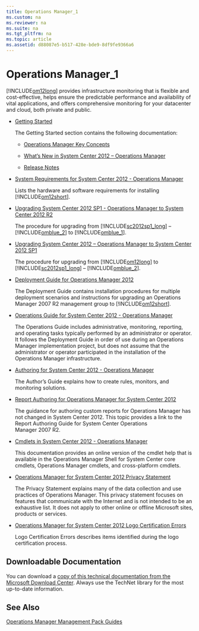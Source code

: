 ```yaml
---
title: Operations Manager_1
ms.custom: na
ms.reviewer: na
ms.suite: na
ms.tgt_pltfrm: na
ms.topic: article
ms.assetid: d88087e5-b517-428e-bde9-8df9fe9366a6
---
```

# Operations Manager_1
[!INCLUDE[om12long](../Token/om12long_md.md)] provides infrastructure monitoring that is flexible and cost\-effective, helps ensure the predictable performance and availability of vital applications, and offers comprehensive monitoring for your datacenter and cloud, both private and public.

-   [Getting Started](assetId:///78fae5f9-1e9f-409a-9760-976aa419affc)

    The Getting Started section contains the following documentation:

    -   [Operations Manager Key Concepts](http://go.microsoft.com/fwlink/p/?LinkID=224022)

    -   [What’s New in System Center 2012 – Operations Manager](http://go.microsoft.com/fwlink/p/?LinkID=223462)

    -   [Release Notes](http://go.microsoft.com/fwlink/p/?LinkID=221147)

-   [System Requirements for System Center 2012 \- Operations Manager](assetId:///56d0b6b3-44ae-4663-bc43-29fcedb4058f)

    Lists the hardware and software requirements for installing [!INCLUDE[om12short](../Token/om12short_md.md)].

-   [Upgrading System Center 2012 SP1 \- Operations Manager to System Center 2012 R2](http://go.microsoft.com/fwlink/?LinkId=328375)

    The procedure for upgrading from [!INCLUDE[sc2012sp1_long](../Token/sc2012sp1_long_md.md)] – [!INCLUDE[omblue_2](../Token/omblue_2_md.md)] to [!INCLUDE[omblue_1](../Token/omblue_1_md.md)].

-   [Upgrading System Center 2012 – Operations Manager to System Center 2012 SP1](http://go.microsoft.com/fwlink/?LinkId=328373)

    The procedure for upgrading from [!INCLUDE[om12long](../Token/om12long_md.md)] to [!INCLUDE[sc2012sp1_long](../Token/sc2012sp1_long_md.md)] – [!INCLUDE[omblue_2](../Token/omblue_2_md.md)].

-   [Deployment Guide for Operations Manager 2012](assetId:///969a31d6-5ef2-4127-9cfe-0af66c981b6c)

    The Deployment Guide contains installation procedures for multiple deployment scenarios and instructions for upgrading an Operations Manager 2007 R2 management group to [!INCLUDE[om12short](../Token/om12short_md.md)].

-   [Operations Guide for System Center 2012 - Operations Manager](../Topic/Operations-Guide-for-System-Center-2012---Operations-Manager.md)

    The Operations Guide includes administrative, monitoring, reporting, and operating tasks typically performed by an administrator or operator. It follows the Deployment Guide in order of use during an Operations Manager implementation project, but does not assume that the administrator or operator participated in the installation of the Operations Manager infrastructure.

-   [Authoring for System Center 2012 - Operations Manager](../Topic/Authoring-for-System-Center-2012---Operations-Manager.md)

    The Author’s Guide explains how to create rules, monitors, and monitoring solutions.

-   [Report Authoring for Operations Manager for System Center 2012](assetId:///792ae2da-a41b-4a76-8bee-b56d6e876a40)

    The guidance for authoring custom reports for Operations Manager has not changed in System Center 2012. This topic provides a link to the Report Authoring Guide for System Center Operations Manager 2007 R2.

-   [Cmdlets in System Center 2012 \- Operations Manager](assetId:///4cbc0046-6320-46d1-8176-8c36b31dc521)

    This documentation provides an online version of the cmdlet help that is available in the Operations Manager Shell for System Center core cmdlets, Operations Manager cmdlets, and cross\-platform cmdlets.

-   [Operations Manager for System Center 2012 Privacy Statement](http://go.microsoft.com/fwlink/p/?LinkID=190868)

    The Privacy Statement explains many of the data collection and use practices of Operations Manager. This privacy statement focuses on features that communicate with the Internet and is not intended to be an exhaustive list. It does not apply to other online or offline Microsoft sites, products or services.

-   [Operations Manager for System Center 2012 Logo Certification Errors](assetId:///b6ac3ee7-789c-4d40-9715-a8ccd07fd918)

    Logo Certification Errors describes items identified during the logo certification process.

## Downloadable Documentation
You can download a [copy of this technical documentation from the Microsoft Download Center](http://go.microsoft.com/fwlink/?LinkId=246682). Always use the TechNet library for the most up\-to\-date information.

## See Also
[Operations Manager Management Pack Guides](http://go.microsoft.com/fwlink/?LinkId=393573)

